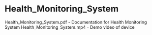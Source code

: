 # Health_Monitoring_System

Health_Monitoring_System.pdf - Documentation for Health Monitoring System
Health_Monitoring_System.mp4 - Demo video of device
